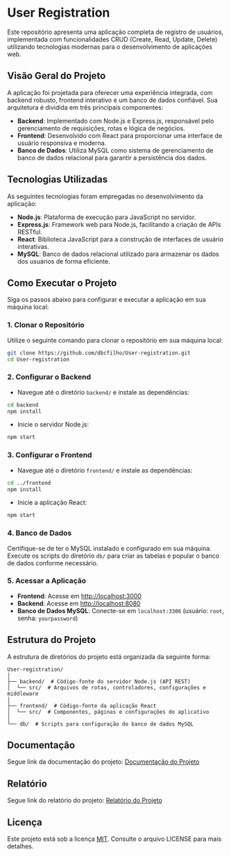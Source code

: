 # User Registration  
  
Este repositório apresenta uma aplicação completa de registro de usuários, implementada com funcionalidades CRUD (Create, Read, Update, Delete) utilizando tecnologias modernas para o desenvolvimento de aplicações web.  
  
## Visão Geral do Projeto  
  
A aplicação foi projetada para oferecer uma experiência integrada, com backend robusto, frontend interativo e um banco de dados confiável. Sua arquitetura é dividida em três principais componentes:  
  
- **Backend**: Implementado com Node.js e Express.js, responsável pelo gerenciamento de requisições, rotas e lógica de negócios.  
- **Frontend**: Desenvolvido com React para proporcionar uma interface de usuário responsiva e moderna.  
- **Banco de Dados**: Utiliza MySQL como sistema de gerenciamento de banco de dados relacional para garantir a persistência dos dados.  
  
## Tecnologias Utilizadas  
  
As seguintes tecnologias foram empregadas no desenvolvimento da aplicação:  
  
- **Node.js**: Plataforma de execução para JavaScript no servidor.  
- **Express.js**: Framework web para Node.js, facilitando a criação de APIs RESTful.  
- **React**: Biblioteca JavaScript para a construção de interfaces de usuário interativas.  
- **MySQL**: Banco de dados relacional utilizado para armazenar os dados dos usuários de forma eficiente.  
  
## Como Executar o Projeto  
  
Siga os passos abaixo para configurar e executar a aplicação em sua máquina local:  
  
### 1. Clonar o Repositório  
  
Utilize o seguinte comando para clonar o repositório em sua máquina local:  
  
```bash  
git clone https://github.com/dbcfilho/User-registration.git  
cd User-registration  
```  
  
### 2. Configurar o Backend  
  
- Navegue até o diretório `backend/` e instale as dependências:  
```bash  
cd backend  
npm install  
```  
  
- Inicie o servidor Node.js:  
```bash  
npm start  
```  
  
### 3. Configurar o Frontend  
  
- Navegue até o diretório `frontend/` e instale as dependências:  
```bash  
cd ../frontend  
npm install  
```  
  
- Inicie a aplicação React:  
```bash  
npm start  
```  
  
### 4. Banco de Dados  
  
Certifique-se de ter o MySQL instalado e configurado em sua máquina. Execute os scripts do diretório `db/` para criar as tabelas e popular o banco de dados conforme necessário.  
  
### 5. Acessar a Aplicação  
  
- **Frontend**: Acesse em [http://localhost:3000](http://localhost:3000)  
- **Backend**: Acesse em [http://localhost:8080](http://localhost:8080)  
- **Banco de Dados MySQL**: Conecte-se em `localhost:3306` (usuário: `root`, senha: `yourpassword`)  
  
## Estrutura do Projeto  
  
A estrutura de diretórios do projeto está organizada da seguinte forma:  
  
```  
User-registration/  
│  
├── backend/  # Código-fonte do servidor Node.js (API REST)  
│  └── src/  # Arquivos de rotas, controladores, configurações e middleware  
│  
├── frontend/  # Código-fonte da aplicação React  
│  └── src/  # Componentes, páginas e configurações do aplicativo  
│  
└── db/  # Scripts para configuração do banco de dados MySQL  
```  

## Documentação
  
Segue link da documentação do projeto:  <a href="https://drive.google.com/file/d/1AjVWiS1mwsriBOvCiNVzwq81WgmmvCwY/view" target="_blank">Documentação do Projeto</a>

## Relatório

Segue link do relatório do projeto:  <a href="https://drive.google.com/file/d/1MhPOxL27IiWM52qX5mAE00vBH0U-igox/view" target="_blank">Relatório do Projeto</a>

## Licença  
  
Este projeto está sob a licença [MIT](LICENSE). Consulte o arquivo LICENSE para mais detalhes.

